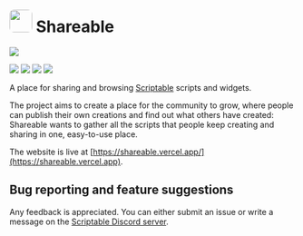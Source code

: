 # <img style="height:40px; margin-bottom:-10px; border-radius:8px" src="https://shareable.vercel.app/logo.png"> Shareable 
![](https://img.shields.io/website?down_message=offline&up_message=all%20services%20online&url=https%3A%2F%2Fshareable.vercel.app)

![](https://img.shields.io/github/issues/shareablehq/shareable)
![](https://img.shields.io/github/commit-activity/w/shareableHQ/shareable)
![](https://img.shields.io/github/last-commit/shareablehq/shareable)
![](https://img.shields.io/github/stars/shareablehq/shareable?color=yellow)

A place for sharing and browsing [Scriptable](https://scriptable.app) scripts and widgets.

The project aims to create a place for the community to grow, where people can publish their own creations and find out what others have created: Shareable wants to gather all the scripts that people keep creating and sharing in one, easy-to-use place.

The website is live at [https://shareable.vercel.app/](https://shareable.vercel.app).

## Bug reporting and feature suggestions
Any feedback is appreciated. You can either submit an issue or write a message on the [Scriptable Discord server](https://discord.gg/zTDhBta2S5).
 
